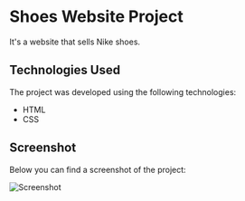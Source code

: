 # Shoes Website Project

It's a website that sells Nike shoes.

## Technologies Used

The project was developed using the following technologies:

- HTML
- CSS

## Screenshot

Below you can find a screenshot of the project:

![Screenshot](ekran.gif)

